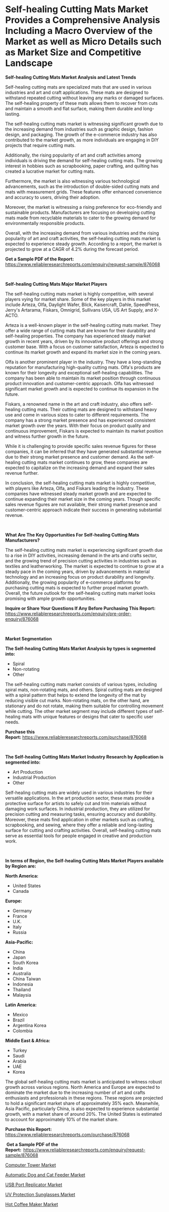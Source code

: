 <p><h1>Self-healing Cutting Mats Market Provides a Comprehensive Analysis Including a Macro Overview of the Market as well as Micro Details such as Market Size and Competitive Landscape</h1></p><p><strong>Self-healing Cutting Mats Market Analysis and Latest Trends</strong></p>
<p><p>Self-healing cutting mats are specialized mats that are used in various industries and art and craft applications. These mats are designed to withstand repeated cutting without leaving any marks or damaged surfaces. The self-healing property of these mats allows them to recover from cuts and maintain a smooth and flat surface, making them durable and long-lasting.</p><p>The self-healing cutting mats market is witnessing significant growth due to the increasing demand from industries such as graphic design, fashion design, and packaging. The growth of the e-commerce industry has also contributed to the market growth, as more individuals are engaging in DIY projects that require cutting mats.</p><p>Additionally, the rising popularity of art and craft activities among individuals is driving the demand for self-healing cutting mats. The growing interest in hobbies such as scrapbooking, paper crafting, and quilting has created a lucrative market for cutting mats.</p><p>Furthermore, the market is also witnessing various technological advancements, such as the introduction of double-sided cutting mats and mats with measurement grids. These features offer enhanced convenience and accuracy to users, driving their adoption.</p><p>Moreover, the market is witnessing a rising preference for eco-friendly and sustainable products. Manufacturers are focusing on developing cutting mats made from recyclable materials to cater to the growing demand for environmentally responsible products.</p><p>Overall, with the increasing demand from various industries and the rising popularity of art and craft activities, the self-healing cutting mats market is expected to experience steady growth. According to a report, the market is projected to grow at a CAGR of 4.2% during the forecast period.</p></p>
<p><strong>Get a Sample PDF of the Report:&nbsp;</strong> <a href="https://www.reliableresearchreports.com/enquiry/request-sample/876068">https://www.reliableresearchreports.com/enquiry/request-sample/876068</a></p>
<p>&nbsp;</p>
<p><strong>Self-healing Cutting Mats Major Market Players</strong></p>
<p><p>The self-healing cutting mats market is highly competitive, with several players vying for market share. Some of the key players in this market include Arteza, Olfa, Daylight Wafer, Blick, Kaisercraft, Dahle, SpeedPress, Jerry's Artarama, Fiskars, Omnigrid, Sullivans USA, US Art Supply, and X-ACTO.</p><p>Arteza is a well-known player in the self-healing cutting mats market. They offer a wide range of cutting mats that are known for their durability and self-healing properties. The company has experienced steady market growth in recent years, driven by its innovative product offerings and strong customer base. With a focus on customer satisfaction, Arteza is expected to continue its market growth and expand its market size in the coming years.</p><p>Olfa is another prominent player in the industry. They have a long-standing reputation for manufacturing high-quality cutting mats. Olfa's products are known for their longevity and exceptional self-healing capabilities. The company has been able to maintain its market position through continuous product innovation and customer-centric approach. Olfa has witnessed significant market growth and is expected to continue its expansion in the future.</p><p>Fiskars, a renowned name in the art and craft industry, also offers self-healing cutting mats. Their cutting mats are designed to withstand heavy use and come in various sizes to cater to different requirements. The company has a strong market presence and has experienced consistent market growth over the years. With their focus on product quality and continuous improvement, Fiskars is expected to maintain its market position and witness further growth in the future.</p><p>While it is challenging to provide specific sales revenue figures for these companies, it can be inferred that they have generated substantial revenue due to their strong market presence and customer demand. As the self-healing cutting mats market continues to grow, these companies are expected to capitalize on the increasing demand and expand their sales revenue further.</p><p>In conclusion, the self-healing cutting mats market is highly competitive, with players like Arteza, Olfa, and Fiskars leading the industry. These companies have witnessed steady market growth and are expected to continue expanding their market size in the coming years. Though specific sales revenue figures are not available, their strong market presence and customer-centric approach indicate their success in generating substantial revenue.</p></p>
<p>&nbsp;</p>
<p><strong>What Are The Key Opportunities For Self-healing Cutting Mats Manufacturers?</strong></p>
<p><p>The self-healing cutting mats market is experiencing significant growth due to a rise in DIY activities, increasing demand in the arts and crafts sector, and the growing trend of precision cutting activities in industries such as textiles and leatherworking. The market is expected to continue to grow at a steady pace in the coming years, driven by advancements in material technology and an increasing focus on product durability and longevity. Additionally, the growing popularity of e-commerce platforms for purchasing cutting mats is expected to further propel market growth. Overall, the future outlook for the self-healing cutting mats market looks promising with ample growth opportunities.</p></p>
<p><strong>Inquire or Share Your Questions If Any Before Purchasing This Report:</strong> <a href="https://www.reliableresearchreports.com/enquiry/pre-order-enquiry/876068">https://www.reliableresearchreports.com/enquiry/pre-order-enquiry/876068</a></p>
<p>&nbsp;</p>
<p><strong>Market Segmentation</strong></p>
<p><strong>The Self-healing Cutting Mats Market Analysis by types is segmented into:</strong></p>
<p><ul><li>Spiral</li><li>Non-rotating</li><li>Other</li></ul></p>
<p><p>The self-healing cutting mats market consists of various types, including spiral mats, non-rotating mats, and others. Spiral cutting mats are designed with a spiral pattern that helps to extend the longevity of the mat by reducing visible cut marks. Non-rotating mats, on the other hand, are stationary and do not rotate, making them suitable for controlling movement while cutting. The other market segment may include different types of self-healing mats with unique features or designs that cater to specific user needs.</p></p>
<p><strong>Purchase this Report:&nbsp;</strong><a href="https://www.reliableresearchreports.com/purchase/876068">https://www.reliableresearchreports.com/purchase/876068</a></p>
<p>&nbsp;</p>
<p><strong>The Self-healing Cutting Mats Market Industry Research by Application is segmented into:</strong></p>
<p><ul><li>Art Production</li><li>Industrial Production</li><li>Other</li></ul></p>
<p><p>Self-healing cutting mats are widely used in various industries for their versatile applications. In the art production sector, these mats provide a protective surface for artists to safely cut and trim materials without damaging work surfaces. In industrial production, they are utilized for precision cutting and measuring tasks, ensuring accuracy and durability. Moreover, these mats find application in other markets such as crafting, scrapbooking, and sewing, where they offer a reliable and long-lasting surface for cutting and crafting activities. Overall, self-healing cutting mats serve as essential tools for people engaged in creative and production work.</p></p>
<p>&nbsp;</p>
<p><strong>In terms of Region, the Self-healing Cutting Mats Market Players available by Region are:</strong></p>
<p>
    <p> <strong> North America: </strong>
        <ul>
            <li>United States</li>
            <li>Canada</li>
        </ul>
        </p> 
    <p> <strong> Europe: </strong>
        <ul>
            <li>Germany</li>
            <li>France</li>
            <li>U.K.</li>
            <li>Italy</li>
            <li>Russia</li>
        </ul>
        </p> 
    <p> <strong> Asia-Pacific: </strong>
        <ul>
            <li>China</li>
            <li>Japan</li>
            <li>South Korea</li>
            <li>India</li>
            <li>Australia</li>
            <li>China Taiwan</li>
            <li>Indonesia</li>
            <li>Thailand</li>
            <li>Malaysia</li>
        </ul>
        </p> 
    <p> <strong> Latin America: </strong>
        <ul>
            <li>Mexico</li>
            <li>Brazil</li>
            <li>Argentina Korea</li>
            <li>Colombia</li>
        </ul>
        </p> 
    <p> <strong> Middle East & Africa: </strong>
        <ul>
            <li>Turkey</li>
            <li>Saudi</li>
            <li>Arabia</li>
            <li>UAE</li>
            <li>Korea</li>
        </ul>
    </p>
    </p>
<p><p>The global self-healing cutting mats market is anticipated to witness robust growth across various regions. North America and Europe are expected to dominate the market due to the increasing number of art and crafts enthusiasts and professionals in these regions. These regions are projected to hold a significant market share of approximately 35% each. Meanwhile, Asia Pacific, particularly China, is also expected to experience substantial growth, with a market share of around 20%. The United States is estimated to account for approximately 10% of the market share.</p></p>
<p><strong>Purchase this Report: </strong><a href="https://www.reliableresearchreports.com/purchase/876068">https://www.reliableresearchreports.com/purchase/876068</a></p>
<p>&nbsp;<strong>Get a Sample PDF of the Report:&nbsp;&nbsp;</strong><a href="https://www.reliableresearchreports.com/enquiry/request-sample/876068">https://www.reliableresearchreports.com/enquiry/request-sample/876068</a></p>
<p><strong></strong></p>
<p><p><a href="https://medium.com/@austynlemke1988/computer-tower-market-analysis-and-sze-forecasted-for-period-from-2024-to-2031-ffd06529cfd0">Computer Tower Market</a></p><p><a href="https://medium.com/@austynlemke1988/automatic-dog-and-cat-feeder-market-trends-forecast-and-competitive-analysis-to-2031-443e2ec757cc">Automatic Dog and Cat Feeder Market</a></p><p><a href="https://medium.com/@austynlemke1988/decoding-usb-port-replicator-market-metrics-market-share-trends-and-growth-patterns-a1a24bf3843a">USB Port Replicator Market</a></p><p><a href="https://medium.com/@austynlemke1988/uv-protection-sunglasses-market-size-cagr-trends-2024-2030-aedc6359e692">UV Protection Sunglasses Market</a></p><p><a href="https://medium.com/@austynlemke1988/hot-coffee-maker-market-analysis-and-sze-forecasted-for-period-from-2024-to-2031-c6caa1524814">Hot Coffee Maker Market</a></p></p>